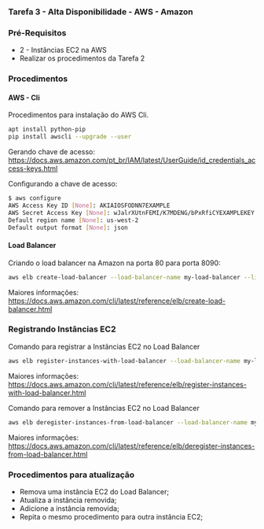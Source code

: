 ### Tarefa 3 - Alta Disponibilidade - AWS - Amazon

### Pré-Requisitos

* 2 - Instâncias EC2 na AWS 
* Realizar os procedimentos da Tarefa 2

### Procedimentos

#### AWS - Cli

Procedimentos para instalação do AWS Cli.

```sh
apt install python-pip
pip install awscli --upgrade --user
```
Gerando chave de acesso: https://docs.aws.amazon.com/pt_br/IAM/latest/UserGuide/id_credentials_access-keys.html

Configurando a chave de acesso:

```sh
$ aws configure
AWS Access Key ID [None]: AKIAIOSFODNN7EXAMPLE
AWS Secret Access Key [None]: wJalrXUtnFEMI/K7MDENG/bPxRfiCYEXAMPLEKEY
Default region name [None]: us-west-2
Default output format [None]: json
```

#### Load Balancer

Criando o load balancer na Amazon na porta 80 para porta 8090:

```sh
aws elb create-load-balancer --load-balancer-name my-load-balancer --listeners "Protocol=HTTP,LoadBalancerPort=80,InstanceProtocol=HTTP,InstancePort=8090" --availability-zones us-west-2a us-west-2b
```
Maiores informações: https://docs.aws.amazon.com/cli/latest/reference/elb/create-load-balancer.html

### Registrando Instâncias EC2

Comando para registrar a Instãncias EC2 no Load Balancer

```sh
aws elb register-instances-with-load-balancer --load-balancer-name my-load-balancer --instances i-d6f6fae3
```
Maiores informações: https://docs.aws.amazon.com/cli/latest/reference/elb/register-instances-with-load-balancer.html

Comando para remover a Instãncias EC2 no Load Balancer

```sh
aws elb deregister-instances-from-load-balancer --load-balancer-name my-load-balancer --instances i-d6f6fae3
```
Maiores informações: https://docs.aws.amazon.com/cli/latest/reference/elb/deregister-instances-from-load-balancer.html

### Procedimentos para atualização

- Remova uma instância EC2 do Load Balancer;
- Atualiza a instância removida;
- Adicione a instância removida;
- Repita o mesmo procedimento para outra instância EC2;
